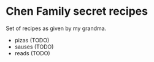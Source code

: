 # Chen Family secret recipes

Set of recipes as given by my grandma.

* pizas (TODO)
* sauses (TODO)
* reads (TODO)